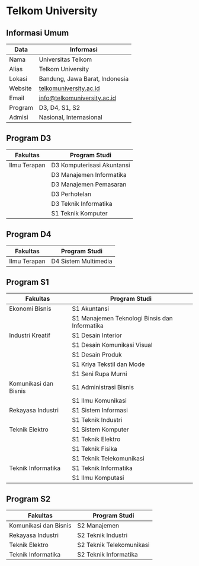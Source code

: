 # Telkom University

## Informasi Umum
 Data | Informasi |
|-----|-----------|
| Nama | Universitas Telkom |
| Alias | Telkom University |
| Lokasi | Bandung, Jawa Barat, Indonesia |
| Website | [telkomuniversity.ac.id](http://www.telkomuniversity.ac.id) |
| Email | <info@telkomuniversity.ac.id> |
| Program | D3, D4, S1, S2 |
| Admisi | Nasional, Internasional |

## Program D3
 Fakultas | Program Studi |
|---------|-------|
| Ilmu Terapan | D3 Komputerisasi Akuntansi |
|              | D3 Manajemen Informatika |
|              | D3 Manajemen Pemasaran |
|              | D3 Perhotelan |
|              | D3 Teknik Informatika |
|              | S1 Teknik Komputer |

## Program D4
 Fakultas | Program Studi |
|---------|-------|
| Ilmu Terapan | D4 Sistem Multimedia |

## Program S1
Fakultas | Program Studi |
|---------|-------|
| Ekonomi Bisnis | S1 Akuntansi |
|                | S1 Manajemen Teknologi Binsis dan Informatika |
| Industri Kreatif | S1 Desain Interior |
|                  | S1 Desain Komunikasi Visual |
|                  | S1 Desain Produk |
|                  | S1 Kriya Tekstil dan Mode |
|                  | S1 Seni Rupa Murni |
| Komunikasi dan Bisnis | S1 Administrasi Bisnis |
|                       | S1 Ilmu Komunikasi |
| Rekayasa Industri | S1 Sistem Informasi |
|                   | S1 Teknik Industri |
| Teknik Elektro | S1 Sistem Komputer |
|                | S1 Teknik Elektro |
|                | S1 Teknik Fisika |
|                | S1 Teknik Telekomunikasi |
| Teknik Informatika | S1 Teknik Informatika |
|                    | S1 Ilmu Komputasi |

## Program S2
 Fakultas | Program Studi |
|---------|-------|
| Komunikasi dan Bisnis | S2 Manajemen |
| Rekayasa Industri | S2 Teknik Industri |
| Teknik Elektro | S2 Teknik Telekomunikasi |
| Teknik Informatika | S2 Teknik Informatika |

